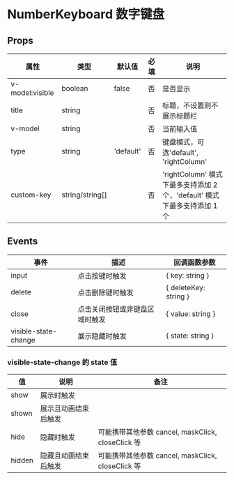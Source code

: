 # NumberKeyboard 数字键盘

## Props

| 属性         | 类型            | 默认值    | 必填 | 说明                                                                     |
| ------------ | --------------- | --------- | ---- | ------------------------------------------------------------------------ |
| v-model:visible | boolean         | false     | 否   | 是否显示                                                                 |
| title        | string          |           | 否   | 标题，不设置则不展示标题栏                                               |
| v-model      | string          |           | 否   | 当前输入值                                                               |
| type         | string          | 'default' | 否   | 键盘模式，可选'default', 'rightColumn'                                   |
| custom-key   | string/string[] |           | 否   | 'rightColumn' 模式下最多支持添加 2 个，'default' 模式下最多支持添加 1 个 |

## Events

| 事件                 | 描述                           | 回调函数参数          |
| -------------------- | ------------------------------ | --------------------- |
| input                | 点击按键时触发                 | { key: string }       |
| delete               | 点击删除键时触发               | { deleteKey: string } |
| close                | 点击关闭按钮或非键盘区域时触发 | { value: string }     |
| visible-state-change | 展示隐藏时触发                 | { state: string }     |

### visible-state-change 的 state 值

| 值     | 说明                 | 备注                                              |
| ------ | -------------------- | ------------------------------------------------- |
| show   | 展示时触发           |                                                   |
| shown  | 展示且动画结束后触发 |                                                   |
| hide   | 隐藏时触发           | 可能携带其他参数 cancel, maskClick, closeClick 等 |
| hidden | 隐藏且动画结束后触发 | 可能携带其他参数 cancel, maskClick, closeClick 等 |
